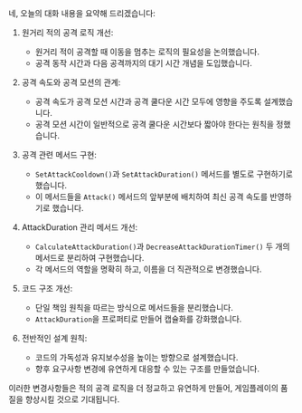 네, 오늘의 대화 내용을 요약해 드리겠습니다:

1. 원거리 적의 공격 로직 개선:
   - 원거리 적이 공격할 때 이동을 멈추는 로직의 필요성을 논의했습니다.
   - 공격 동작 시간과 다음 공격까지의 대기 시간 개념을 도입했습니다.

2. 공격 속도와 공격 모션의 관계:
   - 공격 속도가 공격 모션 시간과 공격 쿨다운 시간 모두에 영향을 주도록 설계했습니다.
   - 공격 모션 시간이 일반적으로 공격 쿨다운 시간보다 짧아야 한다는 원칙을 정했습니다.

3. 공격 관련 메서드 구현:
   - `SetAttackCooldown()`과 `SetAttackDuration()` 메서드를 별도로 구현하기로 했습니다.
   - 이 메서드들을 `Attack()` 메서드의 앞부분에 배치하여 최신 공격 속도를 반영하기로 했습니다.

4. AttackDuration 관리 메서드 개선:
   - `CalculateAttackDuration()`과 `DecreaseAttackDurationTimer()` 두 개의 메서드로 분리하여 구현했습니다.
   - 각 메서드의 역할을 명확히 하고, 이름을 더 직관적으로 변경했습니다.

5. 코드 구조 개선:
   - 단일 책임 원칙을 따르는 방식으로 메서드들을 분리했습니다.
   - `AttackDuration`을 프로퍼티로 만들어 캡슐화를 강화했습니다.

6. 전반적인 설계 원칙:
   - 코드의 가독성과 유지보수성을 높이는 방향으로 설계했습니다.
   - 향후 요구사항 변경에 유연하게 대응할 수 있는 구조를 만들었습니다.

이러한 변경사항들은 적의 공격 로직을 더 정교하고 유연하게 만들어, 게임플레이의 품질을 향상시킬 것으로 기대됩니다.